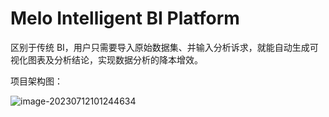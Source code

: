 # Melo Intelligent BI Platform

区别于传统 BI，用户只需要导入原始数据集、并输入分析诉求，就能自动生成可视化图表及分析结论，实现数据分析的降本增效。



项目架构图：

![image-20230712101244634](C:\Users\HahaZhen\AppData\Roaming\Typora\typora-user-images\image-20230712101244634.png)

